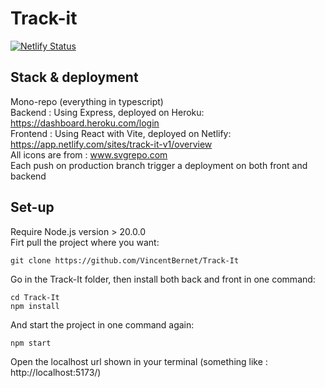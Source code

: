 # Track-it
[![Netlify Status](https://api.netlify.com/api/v1/badges/372d3b19-c769-4872-acda-ff184f4133cb/deploy-status)](https://app.netlify.com/sites/track-it-v1/deploys)

## Stack & deployment
Mono-repo (everything in typescript)
<br>
Backend :  Using Express, deployed on Heroku:  https://dashboard.heroku.com/login
<br>
Frontend : Using React with Vite, deployed on Netlify: https://app.netlify.com/sites/track-it-v1/overview 
<br>
All icons are from : www.svgrepo.com
<br>
Each push on production branch trigger a deployment on both front and backend
## Set-up
Require Node.js version > 20.0.0
<br>
Firt pull the project where you want: 
```
git clone https://github.com/VincentBernet/Track-It
```

Go in the Track-It folder, then install both back and front in one command: 
```
cd Track-It
npm install
```

And start the project in one command again: 
```
npm start
```
Open the localhost url shown in your terminal (something like : http://localhost:5173/)



